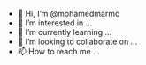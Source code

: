 - 👋 Hi, I’m @mohamedmarmo
- 👀 I’m interested in ...
- 🌱 I’m currently learning ...
- 💞️ I’m looking to collaborate on ...
- 📫 How to reach me ...

<!---
mohamedmarmo/mohamedmarmo is a ✨ special ✨ repository because its `README.md` (this file) appears on your GitHub profile.
You can click the Preview link to take a look at your changes.
--->
